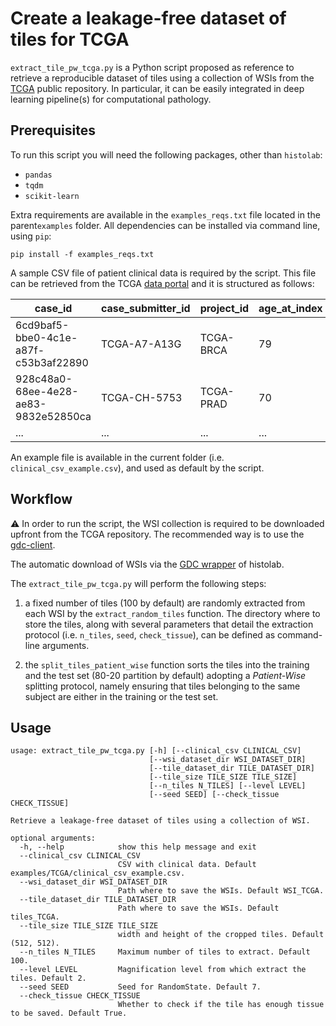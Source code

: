 # Create a leakage-free dataset of tiles for TCGA

`extract_tile_pw_tcga.py` is a Python script proposed as reference to retrieve a reproducible dataset of tiles using a collection of WSIs from the [TCGA](https://www.cancer.gov/about-nci/organization/ccg/research/structural-genomics/tcga) public repository. In particular, it can be easily integrated in deep learning pipeline(s) for computational pathology.

## Prerequisites
To run this script you will need the following packages, other than `histolab`:

- `pandas`
- `tqdm`
- `scikit-learn`

Extra requirements are available in the `examples_reqs.txt` file located in the parent`examples` folder.
All dependencies can be installed via command line, using `pip`:

```shell
pip install -f examples_reqs.txt
```

A sample CSV file of patient clinical data is required by the script.
This file can be retrieved from the TCGA [data portal](https://portal.gdc.cancer.gov/) and it is structured as follows:

|   case_id  |   case_submitter_id                          |   project_id  |   age_at_index     |   ...  |   primary_diagnosis  |   ...  |   treatment_type                                               |
|---------------------|-----------------------------------|---------------|-----------|----------------|----------------|-------------------------|-----------------------------------------------------------------|
|   6cd9baf5-bbe0-4c1e-a87f-c53b3af22890  |   TCGA-A7-A13G  |   TCGA-BRCA  |   79  |   ...        |   Infiltrating duct carcinoma, NOS    |        ...                 |   Pharmaceutical Therapy, NOS  |
|   928c48a0-68ee-4e28-ae83-9832e52850ca   |   TCGA-CH-5753          |   TCGA-PRAD  |   70  |   ...      |   Adenocarcinoma, NOS    |       ...                  |   Radiation Therapy, NOS                  |
| ...                 | ...                               | ...           | ...       | ...            | ...            | ...                     | ...                                                             |

An example file is available in the current folder (i.e. `clinical_csv_example.csv`), and used as default by the script.


## Workflow

:warning: In order to run the script, the WSI collection is required to be downloaded upfront from the TCGA
repository.
The recommended way is to use the [gdc-client](https://gdc.cancer.gov/access-data/gdc-data-transfer-tool).

The automatic download of WSIs via the [GDC wrapper](https://github.com/histolab/gdc-api-wrapper) of histolab.

The `extract_tile_pw_tcga.py` will perform the following steps:

1. a fixed number of tiles (100 by default) are randomly extracted from each WSI by the `extract_random_tiles` function. The directory where to store the tiles, along with several parameters that detail the extraction protocol (i.e. `n_tiles`, `seed`, `check_tissue`), can be defined as command-line arguments.

2. the `split_tiles_patient_wise` function sorts the tiles into the training and the test set (80-20 partition by default) adopting a *Patient-Wise* splitting protocol, namely ensuring that tiles belonging to the same subject are either in the training or the test set.

## Usage

```
usage: extract_tile_pw_tcga.py [-h] [--clinical_csv CLINICAL_CSV]
                               [--wsi_dataset_dir WSI_DATASET_DIR]
                               [--tile_dataset_dir TILE_DATASET_DIR]
                               [--tile_size TILE_SIZE TILE_SIZE]
                               [--n_tiles N_TILES] [--level LEVEL]
                               [--seed SEED] [--check_tissue CHECK_TISSUE]

Retrieve a leakage-free dataset of tiles using a collection of WSI.

optional arguments:
  -h, --help            show this help message and exit
  --clinical_csv CLINICAL_CSV
                        CSV with clinical data. Default examples/TCGA/clinical_csv_example.csv.
  --wsi_dataset_dir WSI_DATASET_DIR
                        Path where to save the WSIs. Default WSI_TCGA.
  --tile_dataset_dir TILE_DATASET_DIR
                        Path where to save the WSIs. Default tiles_TCGA.
  --tile_size TILE_SIZE TILE_SIZE
                        width and height of the cropped tiles. Default (512, 512).
  --n_tiles N_TILES     Maximum number of tiles to extract. Default 100.
  --level LEVEL         Magnification level from which extract the tiles. Default 2.
  --seed SEED           Seed for RandomState. Default 7.
  --check_tissue CHECK_TISSUE
                        Whether to check if the tile has enough tissue to be saved. Default True.
```
